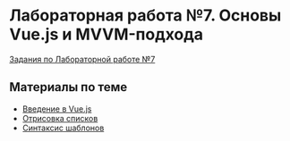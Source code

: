 # Лабораторная работа №7. Основы Vue.js и MVVM-подхода

[Задания по Лабораторной работе №7](https://github.com/RSTU-Citg-Space/web_lab/blob/frontend/AIB/Lab_7_Vuejs/Task.md)


## Материалы по теме

* [Введение в Vue.js](https://ru.vuejs.org/v2/guide/index.html)
* [Отрисовка списков](https://ru.vuejs.org/v2/guide/list.html)
* [Синтаксис шаблонов](https://ru.vuejs.org/v2/guide/syntax.html)
